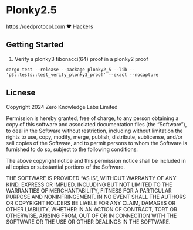 # Plonky2.5

https://qedprotocol.com ❤️ Hackers

## Getting Started

1. Verify a plonky3 fibonacci(64) proof in a plonky2 proof
```
cargo test --release --package plonky2_5 --lib -- 'p3::tests::test_verify_plonky3_proof' --exact --nocapture
```


## Licnese
Copyright 2024 Zero Knowledge Labs Limited

Permission is hereby granted, free of charge, to any person obtaining a copy of this software and associated documentation files (the “Software”), to deal in the Software without restriction, including without limitation the rights to use, copy, modify, merge, publish, distribute, sublicense, and/or sell copies of the Software, and to permit persons to whom the Software is furnished to do so, subject to the following conditions:

The above copyright notice and this permission notice shall be included in all copies or substantial portions of the Software.

THE SOFTWARE IS PROVIDED “AS IS”, WITHOUT WARRANTY OF ANY KIND, EXPRESS OR IMPLIED, INCLUDING BUT NOT LIMITED TO THE WARRANTIES OF MERCHANTABILITY, FITNESS FOR A PARTICULAR PURPOSE AND NONINFRINGEMENT. IN NO EVENT SHALL THE AUTHORS OR COPYRIGHT HOLDERS BE LIABLE FOR ANY CLAIM, DAMAGES OR OTHER LIABILITY, WHETHER IN AN ACTION OF CONTRACT, TORT OR OTHERWISE, ARISING FROM, OUT OF OR IN CONNECTION WITH THE SOFTWARE OR THE USE OR OTHER DEALINGS IN THE SOFTWARE.
